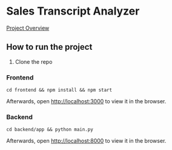 # Sales Transcript Analyzer



[Project Overview](https://www.notion.so/Zelta-AI-Challenge-59fd8050b8714b41bc055fe6784a9449?pvs=4)


## How to run the project

1. Clone the repo

### Frontend

` cd frontend && npm install && npm start `

Afterwards, open [http://localhost:3000](http://localhost:3000) to view it in the browser.

### Backend

` cd backend/app && python main.py `

Afterwards, open [http://localhost:8000](http://localhost:8000) to view it in the browser.

